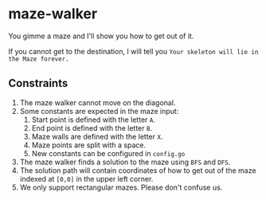 # maze-walker
You gimme a maze and I'll show you how to get out of it.

If you cannot get to the destination, I will tell you `Your skeleton will lie in the Maze forever.` 

## Constraints 
1. The maze walker cannot move on the diagonal. 
1. Some constants are expected in the maze input: 
    1. Start point is  defined with the letter `A`. 
    1. End point is defined with the letter `B`. 
    1. Maze walls are defined with the letter `X`.
    1. Maze points are split with a space.
    1. New constants can be configured in `config.go`
1. The maze walker finds a solution to the maze using `BFS` and `DFS`. 
1. The solution path will contain coordinates of how to get out of the maze 
indexed at `[0,0]` in the upper left corner.
1. We only support rectangular mazes. Please don't confuse us. 
